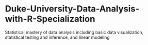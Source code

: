 # Duke-University-Data-Analysis-with-R-Specialization
Statistical mastery of data analysis including basic data visualization, statistical testing and inference, and linear modeling
